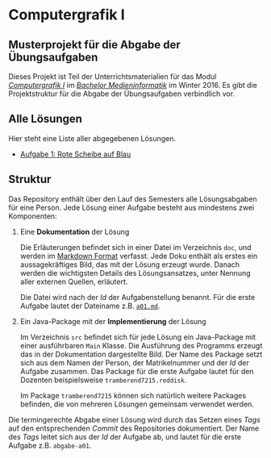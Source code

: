 # Computergrafik I

## Musterprojekt für die Abgabe der Übungsaufgaben

Dieses Projekt ist Teil der Unterrichtsmaterialien für das 
Modul *[Computergrafik I](https://tramberend.beuth-hochschule.de/course/winter-2016/cg1/)* 
im *[Bachelor Medieninformatik](https://studiengang.beuth-hochschule.de/bmi/)* im Winter 2016. 
Es gibt die Projektstruktur für die Abgabe der Übungsaufgaben verbindlich vor.

## Alle Lösungen

Hier steht eine Liste aller abgegebenen Lösungen.

- [Aufgabe 1: Rote Scheibe auf Blau](doc/a01.md)

## Struktur

Das Repository enthält über den Lauf des Semesters alle Lösungsabgaben für eine Person.
Jede Lösung einer Aufgabe besteht aus mindestens zwei Komponenten:

1.  Eine **Dokumentation** der Lösung

    Die Erläuterungen befindet sich in einer Datei im Verzeichnis `doc`, und werden im 
    [Markdown Format](https://daringfireball.net/projects/markdown/) verfasst. Jede Doku 
    enthält als erstes ein aussagekräftiges Bild, das mit der Lösung erzeugt wurde. Danach werden
    die wichtigsten Details des Lösungsansatzes, unter Nennung aller externen Quellen, erläutert. 
    
    Die Datei wird nach der *Id* der Aufgabenstellung benannt. Für die erste Aufgabe lautet der
    Dateiname z.B. [`a01.md`](doc/a01.md).
     
2.  Ein Java-Package mit der **Implementierung** der Lösung
   
    Im Verzeichnis `src` befindet sich für jede Lösung ein Java-Package mit einer 
    ausführbaren `Main` Klasse. Die Ausführung des Programms erzeugt das in der 
    Dokumentation dargestellte Bild. Der Name des Package setzt sich aus dem Namen der Person,
    der Matrikelnummer und der *Id* der Aufgabe zusammen. Das Package für die erste Aufgabe
    lautet für den Dozenten beispielsweise `tramberend7215.reddisk`.

    Im Package `tramberend7215` können sich natürlich weitere Packages befinden, die von 
    mehreren Lösungen gemeinsam verwendet werden.

Die termingerechte Abgabe einer Lösung wird durch das Setzen eines *Tags* auf den entsprechenden
*Commit* des Repositories dokumentiert. Der Name des *Tags* leitet sich aus der *Id* der Aufgabe ab, und
 lautet für die erste Aufgabe z.B. `abgabe-a01`.
 